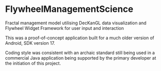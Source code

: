 # FlywheelManagementScience
Fractal management model utilising DecKanGL data visualization and Flywheel Widget Framework for user input and interaction

This was a proof-of-concept application built for a much older version of Android, SDK version 17.

Coding style was consistent with an archaic standard still being used in a commercial Java application being supported
by the primary developer at the initiation of this project.
